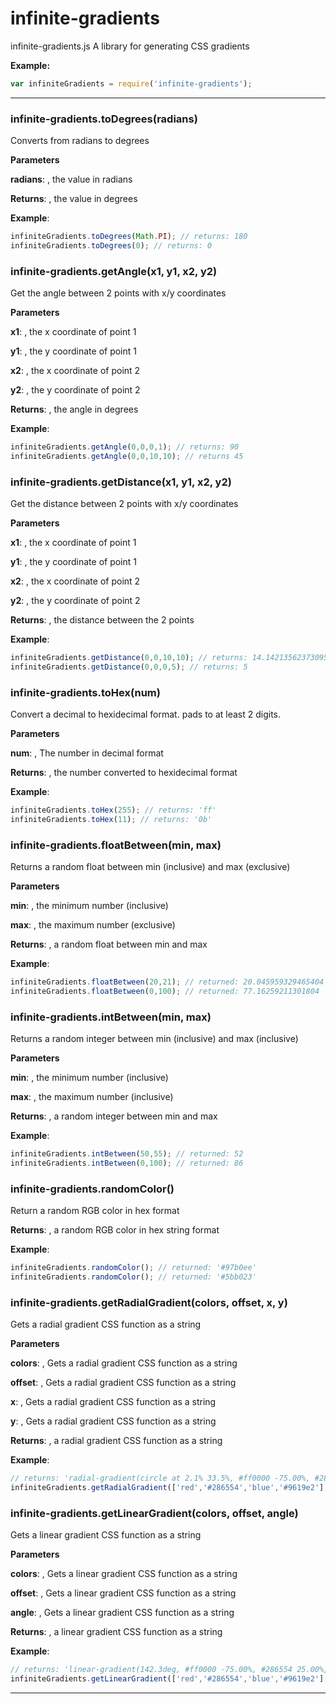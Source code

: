 # infinite-gradients

infinite-gradients.js
A library for generating CSS gradients



**Example:**
```js
var infiniteGradients = require('infinite-gradients');
```

* * *

### infinite-gradients.toDegrees(radians) 

Converts from radians to degrees

**Parameters**

**radians**: , the value in radians

**Returns**: , the value in degrees

**Example**:
```js
infiniteGradients.toDegrees(Math.PI); // returns: 180
infiniteGradients.toDegrees(0); // returns: 0
```


### infinite-gradients.getAngle(x1, y1, x2, y2) 

Get the angle between 2 points with x/y coordinates

**Parameters**

**x1**: , the x coordinate of point 1

**y1**: , the y coordinate of point 1

**x2**: , the x coordinate of point 2

**y2**: , the y coordinate of point 2

**Returns**: , the angle in degrees

**Example**:
```js
infiniteGradients.getAngle(0,0,0,1); // returns: 90
infiniteGradients.getAngle(0,0,10,10); // returns 45
```


### infinite-gradients.getDistance(x1, y1, x2, y2) 

Get the distance between 2 points with x/y coordinates

**Parameters**

**x1**: , the x coordinate of point 1

**y1**: , the y coordinate of point 1

**x2**: , the x coordinate of point 2

**y2**: , the y coordinate of point 2

**Returns**: , the distance between the 2 points

**Example**:
```js
infiniteGradients.getDistance(0,0,10,10); // returns: 14.142135623730951
infiniteGradients.getDistance(0,0,0,5); // returns: 5
```


### infinite-gradients.toHex(num) 

Convert a decimal to hexidecimal format. pads to at least 2 digits.

**Parameters**

**num**: , The number in decimal format

**Returns**: , the number converted to hexidecimal format

**Example**:
```js
infiniteGradients.toHex(255); // returns: 'ff'
infiniteGradients.toHex(11); // returns: '0b'
```


### infinite-gradients.floatBetween(min, max) 

Returns a random float between min (inclusive) and max (exclusive)

**Parameters**

**min**: , the minimum number (inclusive)

**max**: , the maximum number (exclusive)

**Returns**: , a random float between min and max

**Example**:
```js
infiniteGradients.floatBetween(20,21); // returned: 20.045959329465404
infiniteGradients.floatBetween(0,100); // returned: 77.16259211301804
```


### infinite-gradients.intBetween(min, max) 

Returns a random integer between min (inclusive) and max (inclusive)

**Parameters**

**min**: , the minimum number (inclusive)

**max**: , the maximum number (inclusive)

**Returns**: , a random integer between min and max

**Example**:
```js
infiniteGradients.intBetween(50,55); // returned: 52
infiniteGradients.intBetween(0,100); // returned: 86
```


### infinite-gradients.randomColor() 

Return a random RGB color in hex format

**Returns**: , a random RGB color in hex string format

**Example**:
```js
infiniteGradients.randomColor(); // returned: '#97b0ee'
infiniteGradients.randomColor(); // returned: '#5bb023'
```


### infinite-gradients.getRadialGradient(colors, offset, x, y) 

Gets a radial gradient CSS function as a string

**Parameters**

**colors**: , Gets a radial gradient CSS function as a string

**offset**: , Gets a radial gradient CSS function as a string

**x**: , Gets a radial gradient CSS function as a string

**y**: , Gets a radial gradient CSS function as a string

**Returns**: , a radial gradient CSS function as a string

**Example**:
```js
// returns: 'radial-gradient(circle at 2.1% 33.5%, #ff0000 -75.00%, #286554 25.00%, #0000ff 125.00%, #9619e2 225.00%)'
infiniteGradients.getRadialGradient(['red','#286554','blue','#9619e2'], 25, .021, .335);
```


### infinite-gradients.getLinearGradient(colors, offset, angle) 

Gets a linear gradient CSS function as a string

**Parameters**

**colors**: , Gets a linear gradient CSS function as a string

**offset**: , Gets a linear gradient CSS function as a string

**angle**: , Gets a linear gradient CSS function as a string

**Returns**: , a linear gradient CSS function as a string

**Example**:
```js
// returns: 'linear-gradient(142.3deg, #ff0000 -75.00%, #286554 25.00%, #0000ff 125.00%, #9619e2 225.00%)'
infiniteGradients.getLinearGradient(['red','#286554','blue','#9619e2'], 25, 142.3);
```



* * *










